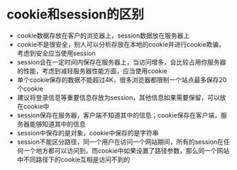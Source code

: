 # cookie和session的区别

- cookie数据存放在客户的浏览器上，session数据放在服务器上
- cookie不是很安全，别人可以分析存放在本地的cookie并进行cookie欺骗，考虑到安全应当使用session
- session会在一定时间内保存在服务器上，当访问增多，会比较占用你服务器的性能，考虑到减轻服务器性能方面，应当使用cookie
- 单个cookie保存的数据不能超过4K，很多浏览器都限制一个站点最多保存20个cookie
- 建议将登录信息等重要信息存放为session，其他信息如果需要保留，可以放在cookie中
- session保存在服务器，客户端不知道其中的信息；cookie保存在客户端，服务器能够知道其中的信息
- session中保存的是对象，cookie中保存的是字符串
- session不能区分路径，同一个用户在访问一个网站期间，所有的session在任何一个地方都可以访问到，而cookie中如果设置了路径参数，那么同一个网站中不同路径下的cookie互相是访问不到的

